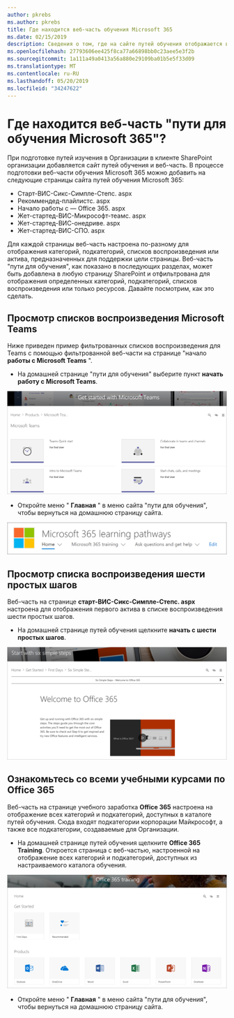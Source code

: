 ```yaml
---
author: pkrebs
ms.author: pkrebs
title: Где находится веб-часть обучения Microsoft 365
ms.date: 02/15/2019
description: Сведения о том, где на сайте путей обучения отображается веб-часть "пути для обучения"
ms.openlocfilehash: 27793606ee425f8ca77a66898bb0c23aee5e3f2b
ms.sourcegitcommit: 1a111a49a0413a56a880e29109ba01b5e5f33d09
ms.translationtype: MT
ms.contentlocale: ru-RU
ms.lasthandoff: 05/20/2019
ms.locfileid: "34247622"
---
```

# <a name="wheres-the-microsoft-365-learning-pathways-web-part"></a>Где находится веб-часть "пути для обучения Microsoft 365"?

При подготовке путей изучения в Организации в клиенте SharePoint организации добавляется сайт путей обучения и веб-часть. В процессе подготовки веб-части обучения Microsoft 365 можно добавить на следующие страницы сайта путей обучения Microsoft 365:

- Старт-ВИС-Сикс-Симпле-Степс. aspx 
- Рекоммендед-плайлистс. aspx
- Начало работы с — Office 365. aspx
- Жет-стартед-ВИС-Микрософт-теамс. aspx
- Жет-стартед-ВИС-онедриве. aspx
- Жет-стартед-ВИС-СПО. aspx

Для каждой страницы веб-часть настроена по-разному для отображения категорий, подкатегорий, списков воспроизведения или актива, предназначенных для поддержки цели страницы. Веб-часть "пути для обучения", как показано в последующих разделах, может быть добавлена в любую страницу SharePoint и отфильтрована для отображения определенных категорий, подкатегорий, списков воспроизведения или только ресурсов. Давайте посмотрим, как это сделать. 

## <a name="view-microsoft-teams-playlists"></a>Просмотр списков воспроизведения Microsoft Teams

Ниже приведен пример фильтрованных списков воспроизведения для Teams с помощью фильтрованной веб-части на странице "начало **работы с Microsoft Teams** ". 

- На домашней странице "пути для обучения" выберите пункт **начать работу с Microsoft Teams**.

![кг-вхереисвп-теамс. png](media/cg-whereiswp-teams.png)

- Откройте меню " **Главная** " в меню сайта "пути для обучения", чтобы вернуться на домашнюю страницу сайта.

![кг-хомебтнмену. png](media/cg-homebtnmenu.png)

## <a name="view-the-six-simple-steps-playlist"></a>Просмотр списка воспроизведения шести простых шагов

Веб-часть на странице **старт-ВИС-Сикс-Симпле-Степс. aspx** настроена для отображения первого актива в списке воспроизведения шести простых шагов. 

- На домашней странице путей обучения щелкните **начать с шести простых шагов**. 

![кг-вхереисвп-Сикс. png](media/cg-whereiswp-six.png)

## <a name="view-all-office-365-training"></a>Ознакомьтесь со всеми учебными курсами по Office 365

Веб-часть на странице учебного заработка **Office 365** настроена на отображение всех категорий и подкатегорий, доступных в каталоге путей обучения. Сюда входят подкатегории корпорации Майкрософт, а также все подкатегории, создаваемые для Организации.

- На домашней странице путей обучения щелкните **Office 365 Training**. Откроется страница с веб-частью, настроенной на отображение всех категорий и подкатегорий, доступных из настраиваемого каталога обучения.

![CG-whereiswp-O365. png](media/cg-whereiswp-o365.png)

- Откройте меню " **Главная** " в меню сайта "пути для обучения", чтобы вернуться на домашнюю страницу сайта.

